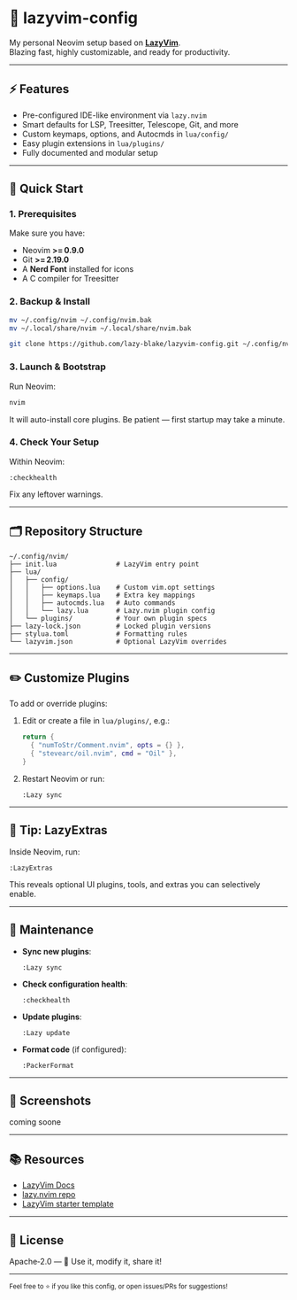 # 🧠 lazyvim-config

My personal Neovim setup based on **[LazyVim](https://github.com/LazyVim/LazyVim)**.  
Blazing fast, highly customizable, and ready for productivity.

---

## ⚡ Features

- Pre-configured IDE-like environment via `lazy.nvim`
- Smart defaults for LSP, Treesitter, Telescope, Git, and more
- Custom keymaps, options, and Autocmds in `lua/config/`
- Easy plugin extensions in `lua/plugins/`
- Fully documented and modular setup

---

## 🚀 Quick Start

### 1. Prerequisites

Make sure you have:

- Neovim **>= 0.9.0**
- Git **>= 2.19.0**
- A **Nerd Font** installed for icons
- A C compiler for Treesitter

### 2. Backup & Install

```bash
mv ~/.config/nvim ~/.config/nvim.bak
mv ~/.local/share/nvim ~/.local/share/nvim.bak

git clone https://github.com/lazy-blake/lazyvim-config.git ~/.config/nvim
````

### 3. Launch & Bootstrap

Run Neovim:

```bash
nvim
```

It will auto-install core plugins. Be patient — first startup may take a minute.

### 4. Check Your Setup

Within Neovim:

```vim
:checkhealth
```

Fix any leftover warnings.

---

## 🗂 Repository Structure

```text
~/.config/nvim/
├── init.lua               # LazyVim entry point
├── lua/
│   ├── config/
│   │   ├── options.lua    # Custom vim.opt settings
│   │   ├── keymaps.lua    # Extra key mappings
│   │   ├── autocmds.lua   # Auto commands
│   │   └── lazy.lua       # Lazy.nvim plugin config
│   └── plugins/           # Your own plugin specs
├── lazy-lock.json         # Locked plugin versions
├── stylua.toml            # Formatting rules
└── lazyvim.json           # Optional LazyVim overrides
```

---

## ✏️ Customize Plugins

To add or override plugins:

1. Edit or create a file in `lua/plugins/`, e.g.:

   ```lua
   return {
     { "numToStr/Comment.nvim", opts = {} },
     { "stevearc/oil.nvim", cmd = "Oil" },
   }
   ```
2. Restart Neovim or run:

   ```vim
   :Lazy sync
   ```

---

## 🎨 Tip: LazyExtras

Inside Neovim, run:

```vim
:LazyExtras
```

This reveals optional UI plugins, tools, and extras you can selectively enable.

---

## 🔧 Maintenance

* **Sync new plugins**:

  ```vim
  :Lazy sync
  ```
* **Check configuration health**:

  ```vim
  :checkhealth
  ```
* **Update plugins**:

  ```vim
  :Lazy update
  ```
* **Format code** (if configured):

  ```vim
  :PackerFormat
  ```

---

## 📸 Screenshots

coming soone

---

## 📚 Resources

* [LazyVim Docs](https://lazyvim.github.io)
* [lazy.nvim repo](https://github.com/folke/lazy.nvim)
* [LazyVim starter template](https://github.com/LazyVim/starter)

---

## 📝 License

Apache‑2.0 — 🚀 Use it, modify it, share it!

---

<sub>Feel free to ⭐ if you like this config, or open issues/PRs for suggestions!</sub>
